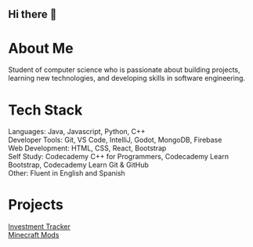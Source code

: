 ## Hi there 👋

# About Me
Student of computer science who is passionate about building projects, learning new technologies, and developing skills in software engineering.

# Tech Stack
Languages: Java, Javascript, Python, C++ <br>
Developer Tools: Git, VS Code, IntelliJ, Godot, MongoDB, Firebase <br>
Web Development: HTML, CSS, React, Bootstrap <br>
Self Study: Codecademy C++ for Programmers, Codecademy Learn Bootstrap, Codecademy Learn Git & GitHub <br>
Other: Fluent in English and Spanish

# Projects
[Investment Tracker](https://github.com/Koganee/Python_Investment_Tracker) <br>
[Minecraft Mods](https://www.curseforge.com/members/kogane/projects)
